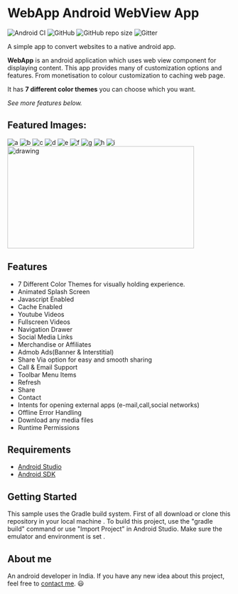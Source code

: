 # WebApp  Android WebView App
![Android CI](https://github.com/krunalpatil18/Android-Webview-master/workflows/Android%20CI/badge.svg)
![GitHub](https://img.shields.io/github/license/krunalpatil18/Android-Webview-master)
![GitHub repo size](https://img.shields.io/github/repo-size/krunalpatil18/Android-Webview-master)
![Gitter](https://img.shields.io/gitter/room/krunalpatil18/Android-Webview-master)

A simple app to convert websites to a native android app.

**WebApp** is an android application which uses web view component for displaying content. This app provides many of customization options and features. From monetisation to colour customization to caching web page. 

It has **7 different color themes** you can choose which you want.

*See more features below.*
  
## Featured Images:


![a](https://user-images.githubusercontent.com/64949957/115955386-c26fca80-a513-11eb-9628-847b85f0aa06.jpg)   ![b](https://user-images.githubusercontent.com/64949957/115955397-cef42300-a513-11eb-96f2-185a70a2e3df.jpg)    ![c](https://user-images.githubusercontent.com/64949957/115955412-e03d2f80-a513-11eb-9778-824dafb1cad4.jpg)   ![d](https://user-images.githubusercontent.com/64949957/115955413-e16e5c80-a513-11eb-8b60-d6d570d87e0f.jpg)  ![e](https://user-images.githubusercontent.com/64949957/115955415-e206f300-a513-11eb-81dc-48495f99ce3d.jpg)  ![f](https://user-images.githubusercontent.com/64949957/115955426-f3e89600-a513-11eb-8dd9-9e8cc91d0019.jpg)   ![g](https://user-images.githubusercontent.com/64949957/115955427-f519c300-a513-11eb-9236-8b57808ad8af.jpg)   ![h](https://user-images.githubusercontent.com/64949957/115955429-f5b25980-a513-11eb-8640-e2cdeed89102.jpg)   ![i](https://user-images.githubusercontent.com/64949957/115955431-f64af000-a513-11eb-943f-cedd73a81dac.jpg)  <img src="https://user-images.githubusercontent.com/64949957/115955440-08c52980-a514-11eb-9056-916ddf9eb9f0.jpg" alt="drawing" width="420" height="230"/>


## Features

- 7 Different Color Themes for visually holding experience.
- Animated Splash Screen
- Javascript Enabled
- Cache Enabled
- Youtube Videos
- Fullscreen Videos
- Navigation Drawer
- Social Media Links
- Merchandise or Affiliates
- Admob Ads(Banner & Interstitial)
- Share Via option for easy and smooth sharing
- Call & Email Support
- Toolbar Menu Items
- Refresh
- Share
- Contact
- Intents for opening external apps (e-mail,call,social networks)
- Offline Error Handling
- Download any media files
- Runtime Permissions

## Requirements
- [Android Studio](https://developer.android.com/studio)
- [Android SDK](https://developer.android.com/studio)

## Getting Started
 This sample uses the Gradle build system.
 First of all download or clone this repository in your local machine .
 To build this project, use the "gradle build" command or use "Import Project" in Android Studio.
 Make sure the emulator and environment is set .
 
## About me
 An android developer in India. If you have any new idea about this project, feel free to [contact me](mailto:kp19766420@gmail.com). 😃


